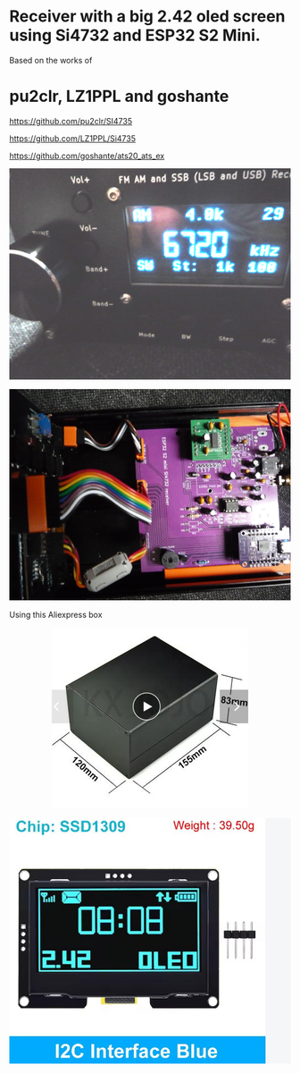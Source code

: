 # Receiver with a big 2.42 oled screen using Si4732 and ESP32 S2 Mini.

Based on the works of 
# pu2clr, LZ1PPL and goshante

https://github.com/pu2clr/SI4735

https://github.com/LZ1PPL/Si4735

https://github.com/goshante/ats20_ats_ex

<p align="center">
    <img src="img/front.png" alt="Icon" />
</p>



<p align="center">
    <img src="img/inside.png" alt="Icon" />
</p>

Using this Aliexpress box

<p align="center">
    <img src="img/box.jpg" alt="Icon" />
</p>

<p align="center">
    <img src="img/2.4_ 2.42 inch 128x64 OLED LCD.jpg" alt="Icon" />
</p>
